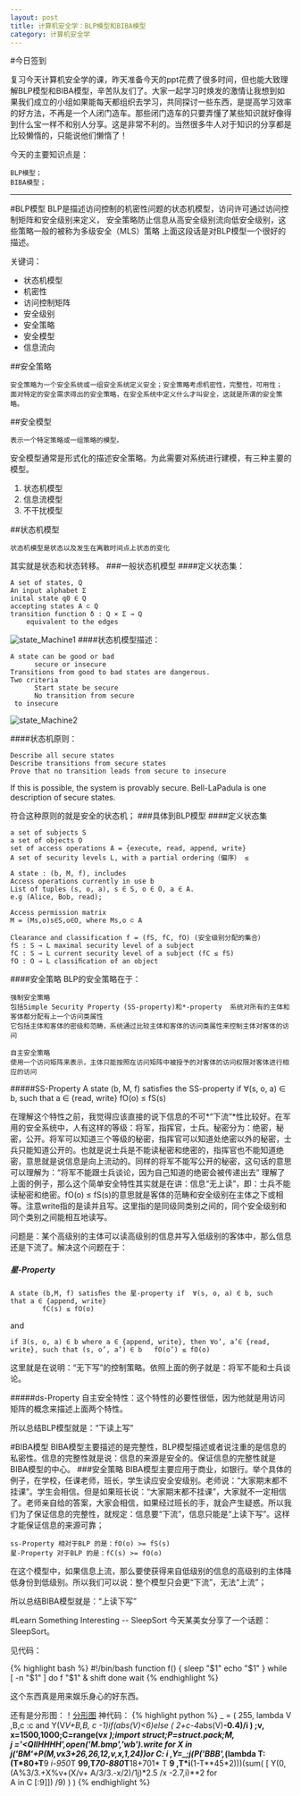 ```yaml
---
layout: post
title: 计算机安全学：BLP模型和BIBA模型
category: 计算机安全学
---
```

#今日签到
    
复习今天计算机安全学的课，昨天准备今天的ppt花费了很多时间，但也能大致理解BLP模型和BIBA模型，辛苦队友们了。大家一起学习时焕发的激情让我想到如果我们成立的小组如果能每天都组织去学习，共同探讨一些东西，是提高学习效率的好方法，不再是一个人闭门造车。那些闭门造车的只要弄懂了某些知识就好像得到什么宝一样不和别人分享。这是非常不利的。当然很多牛人对于知识的分享都是比较懒惰的，只能说他们懒惰了！
    
今天的主要知识点是：

    BLP模型；
    BIBA模型；

***

#BLP模型
    BLP是描述访问控制的机密性问题的状态机模型，访问许可通过访问控制矩阵和安全级别来定义，
    安全策略防止信息从高安全级别流向低安全级别，这些策略一般的被称为多级安全（MLS）策略
上面这段话是对BLP模型一个很好的描述。

关键词：
+ 状态机模型
+ 机密性
+ 访问控制矩阵
+ 安全级别
+ 安全策略
+ 安全模型
+ 信息流向

##安全策略

    安全策略为一个安全系统或一组安全系统定义安全；安全策略考虑机密性，完整性，可用性；
    面对特定的安全需求得出的安全策略，在安全系统中定义什么才叫安全，这就是所谓的安全策略。


##安全模型

    表示一个特定策略或一组策略的模型。

安全模型通常是形式化的描述安全策略。为此需要对系统进行建模，有三种主要的模型。
1. 状态机模型
2. 信息流模型
3. 不干扰模型

##状态机模型

    状态机模型是状态以及发生在离散时间点上状态的变化
其实就是状态和状态转移。
###一般状态机模型
####定义状态集：

    A set of states, Q
    An input alphabet Σ
    inital state q0 ∈ Q
    accepting states A ⊂ Q
    transition function δ : Q × Σ → Q
        equivalent to the edges 
![state_Machine1](http://m3.img.libdd.com/farm4/2012/1126/23/078444D44E18596F3E8759E339CA9B1007697180F6503_171_214.JPEG "state_machine1")
####状态机模型描述：

    A state can be good or bad
          secure or insecure
    Transitions from good to bad states are dangerous.
    Two criteria
          Start state be secure
          No transition from secure 
     to insecure
![state_Machine2](http://m2.img.libdd.com/farm5/2012/1126/23/8A8A2B6DAE39EE46F9E9A95BECB067B8E31448725EE3E_167_223.JPEG "state_machine2")

####状态机原则：

    Describe all secure states
    Describe transitions from secure states
    Prove that no transition leads from secure to insecure

If this is possible, the system is provably secure.
Bell-LaPadula is one description of secure states.

符合这种原则的就是安全的状态机；
###具体到BLP模型
####定义状态集

    a set of subjects S
    a set of objects O
    set of access operations A = {execute, read, append, write}
    A set of security levels L, with a partial ordering（偏序） ≤

    A state : (b, M, f), includes
    Access operations currently in use b
    List of tuples (s, o, a), s ∈ S, o ∈ O, a ∈ A.
    e.g (Alice, Bob, read);

    Access permission matrix
    M = (Ms,o)s∈S,o∈O, where Ms,o ⊂ A
    
    Clearance and classification f = (fS, fC, fO) (安全级别分配的集合）
    fS : S → L maximal security level of a subject
    fC : S → L current security level of a subject (fC ≤ fS)
    fO : O → L classiﬁcation of an object

####安全策略
BLP的安全策略在于：

    强制安全策略
    包括Simple Security Property (SS-property)和*-property  系统对所有的主体和客体都分配有上一个访问类属性
    它包括主体和客体的密级和范畴，系统通过比较主体和客体的访问类属性来控制主体对客体的访问

    自主安全策略
    使用一个访问矩阵来表示，主体只能按照在访问矩阵中被授予的对客体的访问权限对客体进行相应的访问
    
#####SS-Property
    A state (b, M, f) satisfies the SS-property if
      ∀(s, o, a) ∈ b, such that a ∈ {read, write}
    fO(o) ≤ fS(s)

在理解这个特性之前，我觉得应该直接的说下信息的不可*“下流”*性比较好。在军用的安全系统中，人有这样的等级：将军，指挥官，士兵。秘密分为：绝密，秘密，公开。将军可以知道三个等级的秘密，指挥官可以知道处绝密以外的秘密，士兵只能知道公开的。也就是说士兵是不能读秘密和绝密的，指挥官也不能知道绝密，意思就是说信息是向上流动的。同样的将军不能写公开的秘密，这句话的意思可以理解为：“将军不能跟士兵谈论，因为自己知道的绝密会被传递出去”
理解了上面的例子，那么这个简单安全特性其实就是在讲：信息“无上读”，即：士兵不能读秘密和绝密。fO(o) ≤ fS(s)的意思就是客体的范畴和安全级别在主体之下或相等。注意write指的是读并且写。这里指的是同级同类别之间的，同个安全级别和同个类别之间能相互地读写。

问题是：某个高级别的主体可以读高级别的信息并写入低级别的客体中，那么信息还是下流了。解决这个问题在于：

##### 星-Property
    A state (b,M, f) satisﬁes the 星-property if  ∀(s, o, a) ∈ b, such that a ∈ {append, write}
            fC(s) ≤ fO(o)
   and
   
    if ∃(s, o, a) ∈ b where a ∈ {append, write}, then ∀o’, a’∈ {read, write}, such that (s, o’, a’) ∈ b   fO(o’) ≤ fO(o)

这里就是在说明：“无下写”的控制策略。依照上面的例子就是：将军不能和士兵谈论。

#####ds-Property
自主安全特性：这个特性的必要性很低，因为他就是用访问矩阵的概念来描述上面两个特性。

所以总结BLP模型就是：“下读上写”

#BIBA模型
BIBA模型主要描述的是完整性，BLP模型描述或者说注重的是信息的私密性。信息的完整性就是说：信息的来源是安全的。保证信息的完整性就是BIBA模型的中心。
###安全策略
BIBA模型主要应用于商业，如银行。举个具体的例子，在学校，任课老师，班长，学生读应安全安级别。老师说：“大家期末都不挂课”。学生会相信。但是如果班长说：“大家期末都不挂课”，大家就不一定相信了。老师亲自给的答案，大家会相信，如果经过班长的手，就会产生疑惑。所以我们为了保证信息的完整性，就规定：信息要“下流”，信息只能是“上读下写”。这样才能保证信息的来源可靠；

    ss-Property 相对于BLP 的是：fO(o) >= fS(s)
    星-Property 对于BLP 的是：fC(s) >= fO(o)

在这个模型中，如果信息上流，那么要使获得来自低级别的信息的高级别的主体降低身份到低级别。所以我们可以说：整个模型只会更“下流”，无法“上流”；

所以总结BIBA模型就是：“上读下写”

#Learn Something Interesting -- SleepSort
今天某美女分享了一个话题：SleepSort。

见代码：

{% highlight bash %}
#!/bin/bash
function f() {
    sleep "$1"
    echo "$1"
}
while [ -n "$1" ]
do
    f "$1" &
    shift
done
wait
{% endhighlight %}

这个东西真是用来娱乐身心的好东西。

还有是分形图：！[分形图](http://m1.img.libdd.com/farm4/2012/1126/23/6F85DEFB1EBAD85D496BCCAD3AAC9EF07FD086AE95681_800_533.jpg "分形图")
神代码：
{% highlight python %}
_                                      =   (
                                        255,
                                      lambda
                               V       ,B,c
                             :c   and Y(V*V+B,B,  c
                               -1)if(abs(V)<6)else
               (              2+c-4*abs(V)**-0.4)/i
                 )  ;v,      x=1500,1000;C=range(v*x
                  );import  struct;P=struct.pack;M,\
            j  ='<QIIHHHH',open('M.bmp','wb').write
for X in j('BM'+P(M,v*x*3+26,26,12,v,x,1,24))or C:
            i  ,Y=_;j(P('BBB',*(lambda T:(T*80+T**9
                  *i-950*T  **99,T*70-880*T**18+701*
                 T  **9     ,T*i**(1-T**45*2)))(sum(
               [              Y(0,(A%3/3.+X%v+(X/v+
                               A/3/3.-x/2)/1j)*2.5
                             /x   -2.7,i)**2 for  \
                               A       in C
                                      [:9]])
                                        /9)
                                       )   )
{% endhighlight %}



